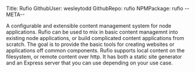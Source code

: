 Title: Rufio
GithubUser: wesleytodd
GithubRepo: rufio
NPMPackage: rufio
--META--

A configurable and extensible content management system for node applications.  Rufio can be used to mix in basic content managemnt into existing node applications, or build complicated content applications from scratch.  The goal is to provide the basic tools for creating websites or applications off common components.  Rufio supports local content on the filesystem, or remote content over http.  It has both a static site generator and an Express server that you can use depending on your use case.
